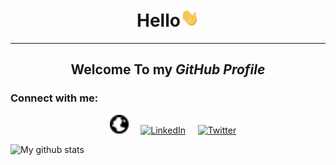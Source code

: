 <div  align="center">
 
 <!--
 <p align="center"> <img src="https://octodex.github.com/images/vinyltocat.png" height="80px" width="80px">  <img src="https://octodex.github.com/images/Robotocat.png" height="80px" width="80px"> -->
<h1 align="center">Hello<img src="https://raw.githubusercontent.com/ABSphreak/ABSphreak/master/gifs/Hi.gif" width="30px"></h1>


 <hr>
    <h2 align="center">Welcome To my <i><b> GitHub Profile </b></i></h2>
</div>

<!--
- 🤔 I’m looking for help with **mentorship for Machine Learning**
- 💬 Ask me about **Data Analysis and Visualization**
-->
<!-- - 👩‍💻 My **skills** are 👇 -->
<h3>Connect with me:</h3>

<div style="text-align: center">

&nbsp;&nbsp;&nbsp;&nbsp;<a href="https://hidayat7z.github.io/" target="_blank"><img src="https://raw.githubusercontent.com/iconic/open-iconic/master/svg/globe.svg" height=30px width=30px alt="Web"></a> &nbsp;&nbsp;&nbsp;&nbsp;<a href="https://www.linkedin.com/in/hidayat7/" target="_blank"><img src="https://camo.githubusercontent.com/b65faae8871ebbdb99790f2644ea7f3c89800b0c/68747470733a2f2f63646e2e6a7364656c6976722e6e65742f6e706d2f73696d706c652d69636f6e734076332f69636f6e732f6c696e6b6564696e2e737667" height=30px width=30px alt="LinkedIn"></a> &nbsp;&nbsp;&nbsp;&nbsp;<a href="https://twitter.com/hidayat7z" target="_blank"><img src="https://camo.githubusercontent.com/eacc870029bca30353239d9d629076ba4c18de75/68747470733a2f2f63646e2e6a7364656c6976722e6e65742f6e706d2f73696d706c652d69636f6e734076332f69636f6e732f747769747465722e737667" height=30px width=30px alt="Twitter"></a>
 
</div>

<!--
&nbsp;&nbsp;&nbsp;&nbsp;
<a href="https://www.instagram.com/hidayat_mufc/" target="_blank"><img src="https://camo.githubusercontent.com/8ea1156d8ac160172cbef7a54a19bad16a73ebe4/68747470733a2f2f63646e2e6a7364656c6976722e6e65742f6e706d2f73696d706c652d69636f6e734076332f69636f6e732f696e7374616772616d2e737667" height=30px width=30px alt="Insta"></a>
-->

![My github stats](https://github-readme-stats.vercel.app/api?username=anuraghazra&show_icons=true&theme=dark)



<div  align="center">
 
<!--
* [Email](mailto:mdhidayat78692@gmail.com)
* [Youtube](https://www.youtube.com/channel/)
* [LinkedIn](https://www.linkedin.com/in/hidayat7/)
-->
 
<!-- <hr> -->
<!-- ![X's github stats](https://github-readme-stats.vercel.app/api?usernameow_icons=true&title_color=ffc857&icon_color=8ac926&text_color=daf7dc&bg_color=151515)



</div>
<img src=https://komarev.com/ghpvc/?username= alt=/>

-->
